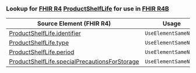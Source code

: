 ### Lookup for [FHIR R4](https://hl7.org/fhir/R4/) [ProductShelfLife](https://hl7.org/fhir/R4/ProductShelfLife.html) for use in [FHIR R4B](https://hl7.org/fhir/R4B/)

| Source Element (FHIR R4) | Usage | Target |
| -------------- | ----- | ------ |
| [ProductShelfLife.identifier](https://hl7.org/fhir/R4/ProductShelfLife.html#resource) | `UseElementSameName` | [ProductShelfLife.identifier](https://hl7.org/fhir/R4B/ProductShelfLife.html#resource) |
| [ProductShelfLife.type](https://hl7.org/fhir/R4/ProductShelfLife.html#resource) | `UseElementSameName` | [ProductShelfLife.type](https://hl7.org/fhir/R4B/ProductShelfLife.html#resource) |
| [ProductShelfLife.period](https://hl7.org/fhir/R4/ProductShelfLife.html#resource) | `UseElementSameName` | [ProductShelfLife.period](https://hl7.org/fhir/R4B/ProductShelfLife.html#resource) |
| [ProductShelfLife.specialPrecautionsForStorage](https://hl7.org/fhir/R4/ProductShelfLife.html#resource) | `UseElementSameName` | [ProductShelfLife.specialPrecautionsForStorage](https://hl7.org/fhir/R4B/ProductShelfLife.html#resource) |
